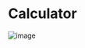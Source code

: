 # Calculator

![image](https://user-images.githubusercontent.com/86805669/168427401-7bca486e-f8fa-4f13-bcfe-40ad43804784.png)
